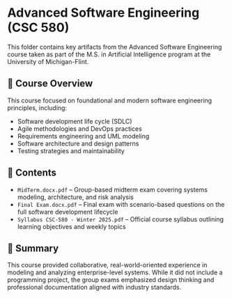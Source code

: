 # Advanced Software Engineering (CSC 580)

This folder contains key artifacts from the Advanced Software Engineering course taken as part of the M.S. in Artificial Intelligence program at the University of Michigan-Flint.

## 📌 Course Overview
This course focused on foundational and modern software engineering principles, including:
- Software development life cycle (SDLC)
- Agile methodologies and DevOps practices
- Requirements engineering and UML modeling
- Software architecture and design patterns
- Testing strategies and maintainability

## 📁 Contents
- `MidTerm.docx.pdf` – Group-based midterm exam covering systems modeling, architecture, and risk analysis  
- `Final Exam.docx.pdf` – Final exam with scenario-based questions on the full software development lifecycle  
- `Syllabus CSC-580 - Winter 2025.pdf` – Official course syllabus outlining learning objectives and weekly topics

## 🔗 Summary
This course provided collaborative, real-world-oriented experience in modeling and analyzing enterprise-level systems. While it did not include a programming project, the group exams emphasized design thinking and professional documentation aligned with industry standards.

